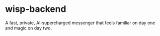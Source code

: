 # wisp-backend
A fast, private, AI‐supercharged messenger that feels familiar on day one and magic on day two.

